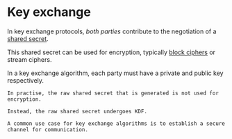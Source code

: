 # Key exchange

In key exchange protocols, _both parties_ contribute to the negotiation of a [shared secret](../../cryptographic-keys/shared-secret.md).

This shared secret can be used for encryption, typically [block ciphers](../encryption-algorithms/block-ciphers/index.md) or stream ciphers.

In a key exchange algorithm, each party must have a private and public key respectively.

~~~admonish hint title="Raw shared secret and KDF"
In practise, the raw shared secret that is generated is not used for encryption.

Instead, the raw shared secret undergoes KDF.
~~~

~~~admonish example title="Use case"
A common use case for key exchange algorithms is to establish a secure channel for communication.
~~~
